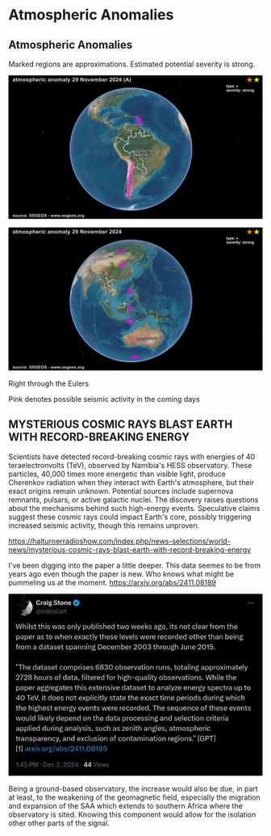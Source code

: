 # Atmospheric Anomalies

## Atmospheric Anomalies

Marked regions are approximations. Estimated potential severity is strong.

![](img/photo_6066@30-11-2024_19-15-16.jpg)

![](img/photo_6067@30-11-2024_19-15-16.jpg)

Right through the Eulers

Pink denotes possible seismic activity in the coming days

## MYSTERIOUS COSMIC RAYS BLAST EARTH WITH RECORD-BREAKING ENERGY

Scientists have detected record-breaking cosmic rays with energies of 40 teraelectronvolts (TeV), observed by Namibia's HESS observatory. These particles, 40,000 times more energetic than visible light, produce Cherenkov radiation when they interact with Earth's atmosphere, but their exact origins remain unknown. Potential sources include supernova remnants, pulsars, or active galactic nuclei. The discovery raises questions about the mechanisms behind such high-energy events. Speculative claims suggest these cosmic rays could impact Earth's core, possibly triggering increased seismic activity, though this remains unproven.

https://halturnerradioshow.com/index.php/news-selections/world-news/mysterious-cosmic-rays-blast-earth-with-record-breaking-energy

I've been digging into the paper a little deeper. This data seemes to be from years ago even though the paper is new. Who knows what might be pummeling us at the moment.
https://arxiv.org/abs/2411.08189

![](img/photo_6090@02-12-2024_13-54-19.jpg)

Being a ground-based observatory, the increase would also be due, in part at least, to the weakening of the geomagnetic field, especially the migration and expansion of the SAA which extends to southern Africa where the observatory is sited. Knowing this component would allow for the isolation other other parts of the signal.